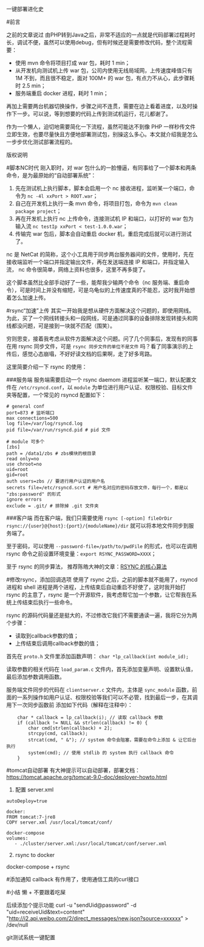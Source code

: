 一键部署进化史

#前言

之前的文章说过 由PHP转到Java之后，非常不适应的一点就是代码部署过程耗时长，调试不便，虽然可以使用debug，但有时候还是需要修改代码，整个流程需要：

- 使用 mvn 命令将项目打成 war 包，耗时 1 min；
- 从开发机向测试机上传 war 包，公司内使用无线局域网，上传速度峰值只有 1M 不到，而且很不稳定，面对 100M+ 的 war 包，有点力不从心，此步骤耗时 2.5 min；
- 服务端重启 docker 进程，耗时 1 min；

再加上需要两台机器切换操作，步骤之间不连贯，需要在边上看着进度，以及时操作下一步。可以说，等到想要的代码上传到测试机运行，花儿都谢了。

作为一个懒人，迫切地需要简化一下流程，虽然可能达不到像 PHP 一样秒传文件立即生效，也要尽量快且方便地部署测试包，别操这么多心。本文就介绍我是怎么一步步优化测试部署流程的。

版权说明

#脚本NC时代
刚入职时，对 war 包什么的一脸懵逼，有同事给了一个脚本和两条命令，是为最原始的“自动部署系统”：

1. 先在测试机上执行脚本，脚本会启用一个 nc 接收进程，监听某一个端口，命令为 `nc -4l xxPort > ROOT.war`；
2. 自己在开发机上执行一条 mvn 命令，将项目打包，命令为 `mvn clean package project`；
3. 再在开发机上执行 nc 上传命令，连接测试机 IP 和端口，以打好的 war 包为输入流 `nc testIp xxPort < test-1.0.0.war`；
4. 传输完 war 包后，脚本会自动重启 docker 机，重启完成后就可以进行测试了。

nc 是 NetCat 的简称，这个小工具用于同步两台服务器间的文件，使用时，先在接收端监听一个端口并指定输出文件，再在发送端连接 IP 和端口，并指定输入流， nc 命令很简单，网络上资料也很多，这里不再多提了。

这个脚本虽然比全部手动好了一些，能帮我少输两个命令（nc 服务端、重启命令），可是时间上并没有缩短，可是乌龟似的上传速度真的不能忍，这时我开始想着怎么加速上传。

#rsync“加速”上传
其实一开始我是想从硬件方面解决这个问题的，即使用网线。为此，买了一个网线转接头和一段网线，可是通过同事的设备排除发现转接头和网线都没问题，可是接到一块就不匹配（围笑）。

穷则思变，接着我考虑从软件方面解决这个问题。问了几个同事后，发现有的同事在用 rsync 同步文件，可是 `rsync 同步文件的单位不是文件` 吗？看了同事演示的上传后，感觉心态崩塌，不好好读文档的后果啊，走了好多弯路。

这里简要介绍一下 rsync 的使用：

###服务端
服务端需要启动一个 rsync daemom 进程监听某一端口，默认配置文件在 `/etc/rsyncd.conf`，以 `module` 为单位进行用户认证、权限校验、目标文件夹等配置，一个常见的 rsyncd 配置如下：

```
# general conf
port=873 # 监听端口
max connections=500
log file=/var/log/rsyncd.log
pid file=/var/run/rsyncd.pid # pid 文件

# module 可多个
[zbs]
path = /data1/zbs # zbs模块的根目录
read only=no
use chroot=no
uid=root
gid=root
auth users=zbs // 要进行用户认证的用户名
secrets file=/etc/rsyncd.scrt # 用户名对应的密码存放文件，每行一个，都是以 "zbs:password" 的形式
ignore errors
exclude = .git/ # 排除掉 .git 文件夹
```

###客户端
而在客户端，我们只需要使用 `rsync [-option] fileOrDir rsync://{user}@{host}:{port}/{moduleName}/dir` 就可以将本地文件同步到服务端了。

至于密码，可以使用 `--password-file=/path/to/pwdFile` 的形式，也可以在调用 rsync 命令之前设置环境变量：`export RSYNC_PASSWORD=XXXX`；

至于 rsync 的同步算法， 推荐陈皓大神的文章：[RSYNC 的核心算法](https://coolshell.cn/articles/7425.html)

#修改rsync，添加回调选项
使用了 rsync 之后，之前的脚本就不能用了，rsyncd 进程和 shell 进程是两个进程，上传结束后自动重启不好使了，这时我开始打 rsync 的主意了，rsync 是一个开源软件，我考虑帮它加一个参数，让它帮我在系统上传结束后执行一些命令。

rsync 的源码代码量还是挺大的，不过修改它我们不需要通读一遍，我将它分为两个步骤：

- 读取到callback参数的值；
- 上传结束后调用callback参数的值；

首先在 `proto.h` 文件里添加函数声明： `char *lp_callback(int module_id);`

读取参数的相关代码在 `load_param.c` 文件内，首先添加变量声明、设置默认值，最后添加参数调用函数。

服务端文件同步的代码在 `clientserver.c` 文件内，主体是 `sync_module` 函数，前面的一系列操作如用户认证、权限校验等我们可以不必管，找到最后一步，在其调用下一次同步函数前 添加如下代码（解释在注释中）：

```
	char * callback = lp_callback(i); // 读取 callback 参数
    if (callback != NULL && strlen(callback) != 0) {
        char cmd[strlen(callback) + 2];
        strcpy(cmd, callback);
        strcat(cmd, " &"); // system 命令会阻塞，需要在命令上添加 & 让它后台执行
        system(cmd); // 使用 stdlib 的 system 执行 callback 命令
    }
```


#tomcat自动部署
有大神提示可以自动部署，部署文档：https://tomcat.apache.org/tomcat-9.0-doc/deployer-howto.html


1. 配置 server.xml

```
autoDeploy=true

docker:
FROM tomcat:7-jre8
COPY server.xml /usr/local/tomcat/conf/

docker-compose
volumes:
   - ./cluster/server.xml:/usr/local/tomcat/conf/server.xml

```
2. rsync to docker

docker-compose + rsync


#添加通知
callback 有作用了，使用通信工具的curl接口

#小结
懒 + 不要跟着吃屎

后续添加个提示功能
curl -u "sendUid@password" -d "uid=receiveUid&text=content" "http://i2.api.weibo.com/2/direct_messages/new.json?source=xxxxxx" > /dev/null

git测试系统一键配置

